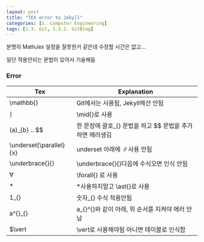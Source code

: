 ```yaml
---
layout: post
title: "TEX error to Jekyll"
categories: [1. Computer Engineering]
tags: [1.3. Git, 1.3.2. GitBlog]
---
```


분명히 MathJex 설정을 잘못한거 같은데 수정할 시간은 없고...

일단 적용안되는 문법이 있어서 기술해둠

### Error

|Tex|Explanation|
|---|-----------|
|\mathbb{}|Git에서는 사용됨, Jekyll에선 안됨|
|$\mid{}$|\mid{}로 사용|
|(a)_{b} .. $$|한 문장에 괄호_{} 문법을 하고 $$ 문법을 추가하면 에러생김|
|\underset{\parallel}{x}|underset 아래에 $\parallel$사용 안됨|
|\underbrace{}{}|\underbrace{}{}다음에 수식오면 인식 안됨|
|∀|\forall{} 로 사용|
|*|\*사용하지말고 \ast{}로 사용|
|1_{}|숫자_{} 수식 적용안됨|
|a^{}_{}|a_{}^{}와 같이 아래, 위 순서를 지켜야 에러 안남|
|$\vert|\vert로 사용해야됨 아니면 테이블로 인식함|
